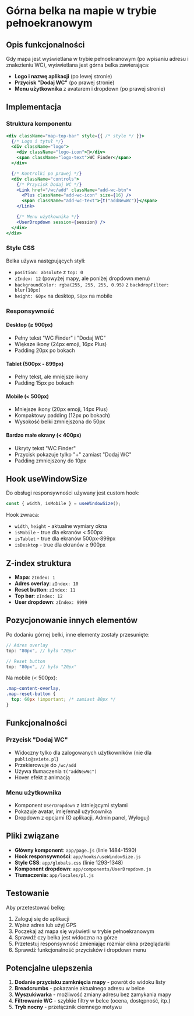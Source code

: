 # Górna belka na mapie w trybie pełnoekranowym

## Opis funkcjonalności

Gdy mapa jest wyświetlana w trybie pełnoekranowym (po wpisaniu adresu i znalezieniu WC), wyświetlana jest górna belka zawierająca:

- **Logo i nazwę aplikacji** (po lewej stronie)
- **Przycisk "Dodaj WC"** (po prawej stronie) 
- **Menu użytkownika** z avatarem i dropdown (po prawej stronie)

## Implementacja

### Struktura komponentu

```jsx
<div className="map-top-bar" style={{ /* style */ }}>
  {/* Logo i tytuł */}
  <div className="logo">
    <div className="logo-icon">🚾</div>
    <span className="logo-text">WC Finder</span>
  </div>

  {/* Kontrolki po prawej */}
  <div className="controls">
    {/* Przycisk Dodaj WC */}
    <Link href="/wc/add" className="add-wc-btn">
      <Plus className="add-wc-icon" size={16} />
      <span className="add-wc-text">{t("addNewWc")}</span>
    </Link>

    {/* Menu użytkownika */}
    <UserDropdown session={session} />
  </div>
</div>
```

### Style CSS

Belka używa następujących styli:
- `position: absolute` z `top: 0`
- `zIndex: 12` (powyżej mapy, ale poniżej dropdown menu)
- `backgroundColor: rgba(255, 255, 255, 0.95)` z `backdropFilter: blur(10px)`
- `height: 60px` na desktop, `50px` na mobile

### Responsywność

#### Desktop (≥ 900px)
- Pełny tekst "WC Finder" i "Dodaj WC"
- Większe ikony (24px emoji, 16px Plus)
- Padding 20px po bokach

#### Tablet (500px - 899px)
- Pełny tekst, ale mniejsze ikony
- Padding 15px po bokach

#### Mobile (< 500px)
- Mniejsze ikony (20px emoji, 14px Plus)
- Kompaktowy padding (12px po bokach)
- Wysokość belki zmniejszona do 50px

#### Bardzo małe ekrany (< 400px)
- Ukryty tekst "WC Finder"
- Przycisk pokazuje tylko "+" zamiast "Dodaj WC"
- Padding zmniejszony do 10px

## Hook useWindowSize

Do obsługi responsywności używany jest custom hook:

```javascript
const { width, isMobile } = useWindowSize();
```

Hook zwraca:
- `width`, `height` - aktualne wymiary okna
- `isMobile` - true dla ekranów < 500px
- `isTablet` - true dla ekranów 500px-899px  
- `isDesktop` - true dla ekranów ≥ 900px

## Z-index struktura

- **Mapa**: `zIndex: 1`
- **Adres overlay**: `zIndex: 10`
- **Reset button**: `zIndex: 11`
- **Top bar**: `zIndex: 12`
- **User dropdown**: `zIndex: 9999`

## Pozycjonowanie innych elementów

Po dodaniu górnej belki, inne elementy zostały przesunięte:

```javascript
// Adres overlay
top: "80px", // było "20px"

// Reset button  
top: "80px", // było "20px"
```

Na mobile (< 500px):
```css
.map-content-overlay,
.map-reset-button {
  top: 60px !important; /* zamiast 80px */
}
```

## Funkcjonalności

### Przycisk "Dodaj WC"
- Widoczny tylko dla zalogowanych użytkowników (nie dla `public@sviete.pl`)
- Przekierowuje do `/wc/add`
- Używa tłumaczenia `t("addNewWc")`
- Hover efekt z animacją

### Menu użytkownika
- Komponent `UserDropdown` z istniejącymi stylami
- Pokazuje avatar, imię/email użytkownika
- Dropdown z opcjami (O aplikacji, Admin panel, Wyloguj)

## Pliki związane

- **Główny komponent**: `app/page.js` (linie 1484-1590)
- **Hook responsywności**: `app/hooks/useWindowSize.js`
- **Style CSS**: `app/globals.css` (linie 1293-1348)
- **Komponent dropdown**: `app/components/UserDropdown.js`
- **Tłumaczenia**: `app/locales/pl.js`

## Testowanie

Aby przetestować belkę:

1. Zaloguj się do aplikacji
2. Wpisz adres lub użyj GPS
3. Poczekaj aż mapa się wyświetli w trybie pełnoekranowym
4. Sprawdź czy belka jest widoczna na górze
5. Przetestuj responsywność zmieniając rozmiar okna przeglądarki
6. Sprawdź funkcjonalność przycisków i dropdown menu

## Potencjalne ulepszenia

1. **Dodanie przycisku zamknięcia mapy** - powrót do widoku listy
2. **Breadcrumbs** - pokazanie aktualnego adresu w belce
3. **Wyszukiwarka** - możliwość zmiany adresu bez zamykania mapy
4. **Filtrowanie WC** - szybkie filtry w belce (ocena, dostępność, itp.)
5. **Tryb nocny** - przełącznik ciemnego motywu